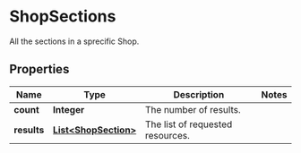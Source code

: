 

# ShopSections

All the sections in a sprecific Shop.

## Properties

Name | Type | Description | Notes
------------ | ------------- | ------------- | -------------
**count** | **Integer** | The number of results. | 
**results** | [**List&lt;ShopSection&gt;**](ShopSection.md) | The list of requested resources. | 



